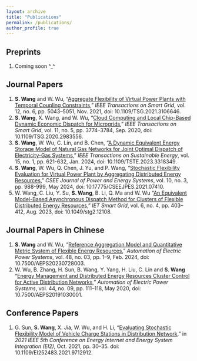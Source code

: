 ```yaml
---
layout: archive
title: "Publications"
permalink: /publications/
author_profile: true
---
```


## Preprints
1. Coming soon ^_^

## Journal Papers
1. **S. Wang** and W. Wu, “[Aggregate Flexibility of Virtual Power Plants with Temporal Coupling Constraints](https://ieeexplore.ieee.org/document/9520661),” *IEEE Transactions on Smart Grid*, vol. 12, no. 6, pp. 5043–5051, Nov. 2021, doi: 10.1109/TSG.2021.3106646.
1. **S. Wang**, X. Wang, and W. Wu, “[Cloud Computing and Local Chip-Based Dynamic Economic Dispatch for Microgrids](https://ieeexplore.ieee.org/document/9047944),” *IEEE Transactions on Smart Grid*, vol. 11, no. 5, pp. 3774–3784, Sep. 2020, doi: 10.1109/TSG.2020.2983556.
1. **S. Wang**, W. Wu, C. Lin, and B. Chen, “[A Dynamic Equivalent Energy Storage Model of Natural Gas Networks for Joint Optimal Dispatch of Electricity-Gas Systems](https://ieeexplore.ieee.org/document/10261292),” *IEEE Transactions on Sustainable Energy*, vol. 15, no. 1, pp. 621-632, Jan. 2024, doi: 10.1109/TSTE.2023.3318349.
1. **S. Wang**, W. Wu, Q. Chen, J. Yu, and P. Wang, “[Stochastic Flexibility Evaluation for Virtual Power Plant by Aggregating Distributed Energy Resources](https://ieeexplore.ieee.org/document/9862584),” *CSEE Journal of Power and Energy Systems*, vol. 10, no. 3, pp. 988-999, May 2024, doi: 10.17775/CSEEJPES.2021.07410.
1. W. Wang, C. Liu, Y. Su, **S. Wang**, B. Li, Q. Ma and W. Wu “[An Equivalent Model-Based Asynchronous Dispatch Method for Clusters of Flexible Distributed Energy Resources](https://ietresearch.onlinelibrary.wiley.com/doi/full/10.1049/stg2.12108),” *IET Smart Grid*, vol. 6, no. 4, pp. 403–412, Aug. 2023, doi: 10.1049/stg2.12108.

## Journal Papers in Chinese
1. **S. Wang** and W. Wu, “[Reference Aggregation Model and Quantitative Metric System of Flexible Energy Resources](http://www.aeps-info.com/aeps/article/abstract/20230728003),” *Automation of Electric Power Systems*, vol. 48, no. 03, pp. 1–9, Feb. 2024, doi: 10.7500/AEPS20230728003.
1. W. Wu, B. Zhang, H. Sun, B. Wang, Y. Yang, H. Liu, C. Lin and **S. Wang** “[Energy Management and Distributed Energy Resources Cluster Control for Active Distribution Networks](http://www.aeps-info.com/aeps/article/abstract/20191030001),” *Automation of Electric Power Systems*, vol. 44, no. 09, pp. 111–118, May 2020, doi: 10.7500/AEPS20191030001.

## Conference Papers
1. G. Sun, **S. Wang**, X. Jia, W. Wu, and H. Li, “[Evaluating Stochastic Flexibility Model of Vehicle Charge Stations in Distribution Network](https://ieeexplore.ieee.org/document/9712912),” in *2021 IEEE 5th Conference on Energy Internet and Energy System Integration (EI2)*, Oct. 2021, pp. 30–35. doi: 10.1109/EI252483.2021.9712912.

